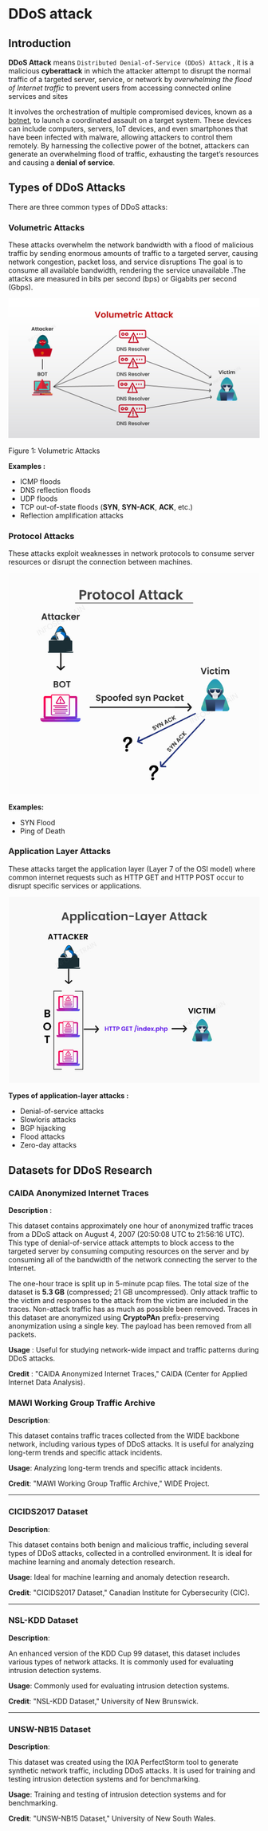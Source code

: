 # DDoS attack 

## Introduction 

**DDoS Attack** means ```Distributed Denial-of-Service (DDoS) Attack``` , it is a malicious **cyberattack** in which the attacker attempt to disrupt the normal traffic of a targeted server, service, or network by *overwhelming the flood of Internet traffic* to prevent users from accessing connected online services and sites

It involves the orchestration of multiple compromised devices, known as a [botnet](https://en.wikipedia.org/wiki/Botnet), to launch a coordinated assault on a target system. These devices can include computers, servers, IoT devices, and even smartphones that have been infected with malware, allowing attackers to control them remotely. By harnessing the collective power of the botnet, attackers can generate an overwhelming flood of traffic, exhausting the target’s resources and causing a **denial of service**.

## Types of DDoS Attacks

There are three common types of DDoS attacks:

### Volumetric Attacks

These attacks overwhelm the network bandwidth with a flood of malicious traffic by sending enormous amounts of traffic to a targeted server, causing network congestion, packet loss, and service disruptions The goal is to consume all available bandwidth, rendering the service unavailable .The attacks are measured in bits per second (bps) or Gigabits per second (Gbps).

![Volumetric](pictures/ddos/Volumetric-Attacks.jpg)

Figure 1: Volumetric Attacks


**Examples :** 

- ICMP floods
- DNS reflection floods
- UDP floods
- TCP out-of-state floods (**SYN**, **SYN-ACK**, **ACK**, etc.)
- Reflection amplification attacks

### Protocol Attacks

These attacks exploit weaknesses in network protocols to consume server resources or disrupt the connection between machines.

![Protocol](pictures/ddos/Protocol-Attacks.jpg)

**Examples:**
- SYN Flood
- Ping of Death


### Application Layer Attacks

These attacks target the application layer (Layer 7 of the OSI model) where common internet requests such as HTTP GET and HTTP POST occur to disrupt specific services or applications.

![ALA](pictures/ddos/Application-Layer-Attacks.jpg)

**Types of application-layer attacks :**
- Denial-of-service attacks
- Slowloris attacks
- BGP hijacking
- Flood attacks
- Zero-day attacks


## Datasets for DDoS Research

### CAIDA Anonymized Internet Traces

**Description** : 

This dataset contains approximately one hour of anonymized traffic traces from a DDoS attack on August 4, 2007 (20:50:08 UTC to 21:56:16 UTC). This type of denial-of-service attack attempts to block access to the targeted server by consuming computing resources on the server and by consuming all of the bandwidth of the network connecting the server to the Internet.

The one-hour trace is split up in 5-minute pcap files. The total size of the dataset is **5.3 GB** (compressed; 21 GB uncompressed). Only attack traffic to the victim and responses to the attack from the victim are included in the traces. Non-attack traffic has as much as possible been removed. Traces in this dataset are anonymized using **CryptoPAn** prefix-preserving anonymization using a single key. The payload has been removed from all packets.

**Usage** :
Useful for studying network-wide impact and traffic patterns during DDoS attacks.

**Credit** : 
"CAIDA Anonymized Internet Traces," CAIDA (Center for Applied Internet Data Analysis).


### MAWI Working Group Traffic Archive

**Description**:

This dataset contains traffic traces collected from the WIDE backbone network, including various types of DDoS attacks. It is useful for analyzing long-term trends and specific attack incidents.

**Usage**:
Analyzing long-term trends and specific attack incidents.

**Credit**:
"MAWI Working Group Traffic Archive," WIDE Project.

---

### CICIDS2017 Dataset

**Description**:

This dataset contains both benign and malicious traffic, including several types of DDoS attacks, collected in a controlled environment. It is ideal for machine learning and anomaly detection research.

**Usage**:
Ideal for machine learning and anomaly detection research.

**Credit**:
"CICIDS2017 Dataset," Canadian Institute for Cybersecurity (CIC).

---

### NSL-KDD Dataset

**Description**:

An enhanced version of the KDD Cup 99 dataset, this dataset includes various types of network attacks. It is commonly used for evaluating intrusion detection systems.

**Usage**:
Commonly used for evaluating intrusion detection systems.

**Credit**:
"NSL-KDD Dataset," University of New Brunswick.

---

### UNSW-NB15 Dataset

**Description**:

This dataset was created using the IXIA PerfectStorm tool to generate synthetic network traffic, including DDoS attacks. It is used for training and testing intrusion detection systems and for benchmarking.

**Usage**:
Training and testing of intrusion detection systems and for benchmarking.

**Credit**:
"UNSW-NB15 Dataset," University of New South Wales.